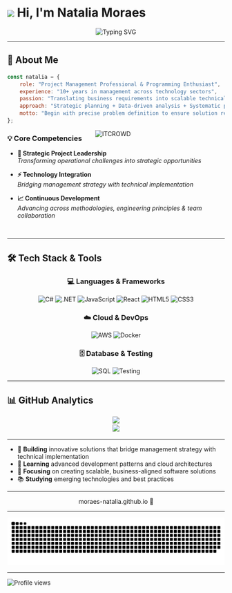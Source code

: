 # <img src="https://raw.githubusercontent.com/MartinHeinz/MartinHeinz/master/wave.gif" width="30px"> Hi, I'm Natalia Moraes

<div align="center">
  
  ![Typing SVG](https://readme-typing-svg.herokuapp.com?font=Orbitron&size=30&duration=3000&pause=1000&color=1E90FF&center=true&vCenter=true&multiline=true&width=600&height=100&lines=Project+Management+Professional;Programming+Enthusiast;Full-Stack+Developer)

  
</div>

---

## 🚀 About Me

```javascript
const natalia = {
    role: "Project Management Professional & Programming Enthusiast",
    experience: "10+ years in management across technology sectors",
    passion: "Translating business requirements into scalable technical solutions",
    approach: "Strategic planning + Data-driven analysis + Systematic problem-solving",
    motto: "Begin with precise problem definition to ensure solution relevance"
};
```

<img align="right" src="https://media.giphy.com/media/13HgwGsXF0aiGY/giphy.gif" width="300" alt="ITCROWD">

### 💡 Core Competencies

- **🎯 Strategic Project Leadership**  
  *Transforming operational challenges into strategic opportunities*

- **⚡ Technology Integration**  
  *Bridging management strategy with technical implementation*

- **📈 Continuous Development**  
  *Advancing across methodologies, engineering principles & team collaboration*

<br clear="right"/>

---

## 🛠️ Tech Stack & Tools

<div align="center">

### 💻 Languages & Frameworks
![C#](https://img.shields.io/badge/C%23-1E90FF?style=for-the-badge&logo=c-sharp&logoColor=white)
![.NET](https://img.shields.io/badge/.NET-4169E1?style=for-the-badge&logo=dotnet&logoColor=white)
![JavaScript](https://img.shields.io/badge/JavaScript-4682B4?style=for-the-badge&logo=javascript&logoColor=white)
![React](https://img.shields.io/badge/React-0B5394?style=for-the-badge&logo=react&logoColor=white)
![HTML5](https://img.shields.io/badge/HTML5-4169E1?style=for-the-badge&logo=html5&logoColor=white)
![CSS3](https://img.shields.io/badge/CSS3-1E90FF?style=for-the-badge&logo=css3&logoColor=white)

### ☁️ Cloud & DevOps
![AWS](https://img.shields.io/badge/Amazon_AWS-4682B4?style=for-the-badge&logo=amazonaws&logoColor=white)
![Docker](https://img.shields.io/badge/Docker-1E90FF?style=for-the-badge&logo=docker&logoColor=white)

### 🗄️ Database & Testing
![SQL](https://img.shields.io/badge/SQL-4169E1?style=for-the-badge&logo=mysql&logoColor=white)
![Testing](https://img.shields.io/badge/Testing-0B5394?style=for-the-badge&logo=checkmarx&logoColor=white)

</div>

---

## 📊 GitHub Analytics

<div align="center">
  <img height="180em" src="https://github-readme-stats.vercel.app/api?username=moraes-natalia&show_icons=true&theme=tokyonight&bg_color=0d1117&title_color=1E90FF&text_color=ffffff&icon_color=4169E1&border_color=1E90FF"/>
</div>

<div align="center">
  <img src="https://github-readme-streak-stats.herokuapp.com/?user=moraes-natalia&theme=tokyonight&background=0d1117&stroke=1E90FF&ring=1E90FF&fire=4169E1&currStreakLabel=ffffff&sideNums=ffffff&currStreakNum=1E90FF&dates=ffffff&sideLabels=ffffff"/>
</div>

___

- 🔨 **Building** innovative solutions that bridge management strategy with technical implementation
- 🌱 **Learning** advanced development patterns and cloud architectures
- 🎯 **Focusing** on creating scalable, business-aligned software solutions
- 📚 **Studying** emerging technologies and best practices


---


<div align="center">

moraes-natalia.github.io 🔗
  
</div>

---

  
  <img src="https://raw.githubusercontent.com/platane/snk/output/github-contribution-grid-snake-dark.svg" />
  
</div>

---
 <img src="https://komarev.com/ghpvc/?username=moraes-natalia&color=1E90FF&style=for-the-badge&label=Profile+Views" alt="Profile views" />